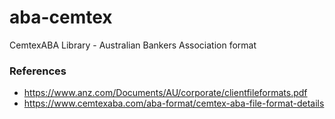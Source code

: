 # aba-cemtex
CemtexABA Library - Australian Bankers Association format


### References
* https://www.anz.com/Documents/AU/corporate/clientfileformats.pdf
* https://www.cemtexaba.com/aba-format/cemtex-aba-file-format-details
